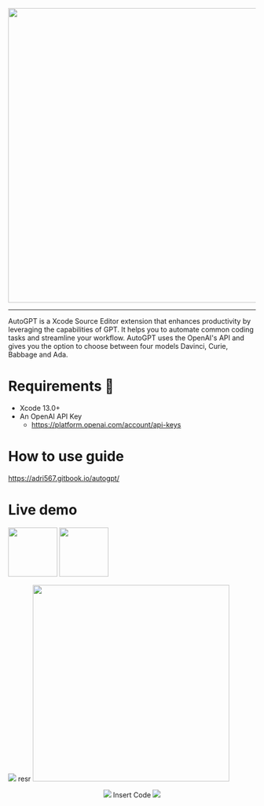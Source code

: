 <div align="center">
  <img src="https://user-images.githubusercontent.com/26815443/220186824-96a525aa-64c4-48a9-bfc1-693521fa74c6.png" width="600"/>
</div>

--------

AutoGPT is a Xcode Source Editor extension that enhances productivity by leveraging the capabilities of GPT. It helps you to automate common coding tasks and streamline your workflow. AutoGPT uses the OpenAI's API and gives you the option to choose between four models Davinci, Curie, Babbage and Ada. 

# Requirements 🚨

* Xcode 13.0+
* An OpenAI API Key
  * https://platform.openai.com/account/api-keys

# How to use guide

https://adri567.gitbook.io/autogpt/

# Live demo

<p float="left">
  <img src="https://user-images.githubusercontent.com/26815443/221001328-75ad4da6-36da-4974-a1d9-3bfe845cd6a3.gif" width="100" />
  <img src="https://user-images.githubusercontent.com/26815443/221008342-98261bc6-bb45-4c42-a11c-ecec1a615ddf.png" width="100" /> 
</p>

  <img src="https://user-images.githubusercontent.com/26815443/221001328-75ad4da6-36da-4974-a1d9-3bfe845cd6a3.gif"/> resr
    <img src="https://user-images.githubusercontent.com/26815443/221008342-98261bc6-bb45-4c42-a11c-ecec1a615ddf.png" width=400/> 
<p align="center">
  
  <img src="https://user-images.githubusercontent.com/26815443/221001340-d7e6c7f1-1a59-405d-8bc0-1f57cdacdb78.gif"/>
    Insert Code
  
<img src="https://user-images.githubusercontent.com/26815443/221001359-67a1e7cb-7546-49f3-97fd-3b4860636997.gif"/>
</p>
